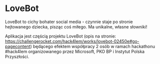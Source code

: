 # LoveBot
LoveBot to cichy bohater social media - czynnie staje po stronie hejtowanego dziecka, pisząc coś miłego. Ma unikalne, własne słowniki!

Aplikacja jest częścią projektu LoveBot (opis na stronie: https://challengerocket.com/hack4lem/works/lovebot-02450e#go-pagecontent) będącego efektem współpracy 2 osób w ramach hackathonu #hack4lem organizowanego przez Microsoft, PKO BP i Instytut Polska Przyszłości.
